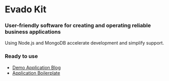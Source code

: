 # Evado Kit

### User-friendly software for creating and operating reliable business applications

Using Node.js and MongoDB accelerate development and simplify support.

### Ready to use

- [Demo Application Blog](https://github.com/mkhorin/evado-app-blog)
- [Application Boilerplate](https://github.com/mkhorin/evado-app-boilerplate)

